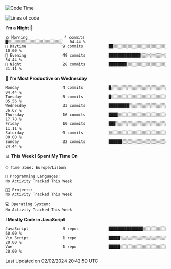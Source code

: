 <!--START_SECTION:waka-->
![Code Time](http://img.shields.io/badge/Code%20Time-33%20hrs%2038%20mins-blue)

![Lines of code](https://img.shields.io/badge/From%20Hello%20World%20I%27ve%20Written-604.9%20thousand%20lines%20of%20code-blue)

**I'm a Night 🦉** 

```text
🌞 Morning                4 commits           █░░░░░░░░░░░░░░░░░░░░░░░░   04.44 % 
🌆 Daytime                9 commits           ██░░░░░░░░░░░░░░░░░░░░░░░   10.00 % 
🌃 Evening                49 commits          ██████████████░░░░░░░░░░░   54.44 % 
🌙 Night                  28 commits          ████████░░░░░░░░░░░░░░░░░   31.11 % 
```
📅 **I'm Most Productive on Wednesday** 

```text
Monday                   4 commits           █░░░░░░░░░░░░░░░░░░░░░░░░   04.44 % 
Tuesday                  5 commits           █░░░░░░░░░░░░░░░░░░░░░░░░   05.56 % 
Wednesday                33 commits          █████████░░░░░░░░░░░░░░░░   36.67 % 
Thursday                 16 commits          ████░░░░░░░░░░░░░░░░░░░░░   17.78 % 
Friday                   10 commits          ███░░░░░░░░░░░░░░░░░░░░░░   11.11 % 
Saturday                 0 commits           ░░░░░░░░░░░░░░░░░░░░░░░░░   00.00 % 
Sunday                   22 commits          ██████░░░░░░░░░░░░░░░░░░░   24.44 % 
```


📊 **This Week I Spent My Time On** 

```text
🕑︎ Time Zone: Europe/Lisbon

💬 Programming Languages: 
No Activity Tracked This Week

🐱‍💻 Projects: 
No Activity Tracked This Week

💻 Operating System: 
No Activity Tracked This Week
```

**I Mostly Code in JavaScript** 

```text
JavaScript               3 repos             ███████████████░░░░░░░░░░   60.00 % 
Vim Script               1 repo              █████░░░░░░░░░░░░░░░░░░░░   20.00 % 
Vue                      1 repo              █████░░░░░░░░░░░░░░░░░░░░   20.00 % 
```




 Last Updated on 02/02/2024 20:42:59 UTC
<!--END_SECTION:waka-->
